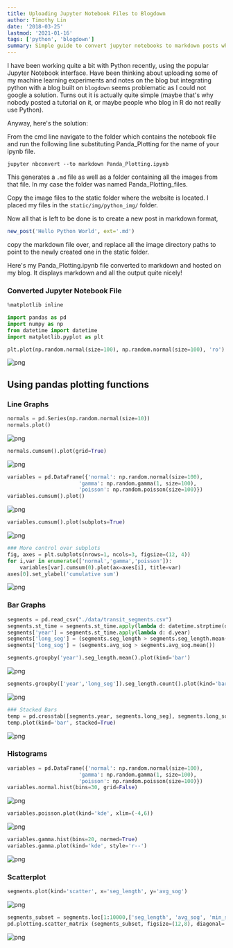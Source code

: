 ```yaml
---
title: Uploading Jupyter Notebook Files to Blogdown
author: Timothy Lin
date: '2018-03-25'
lastmod: '2021-01-16'
tags: ['python', 'blogdown']
summary: Simple guide to convert jupyter notebooks to markdown posts which can be published in your favourite static site generator
---
```


I have been working quite a bit with Python recently, using the popular Jupyter Notebook interface. Have been thinking about uploading some of my machine learning experiments and notes on the blog but integrating python with a blog built on `blogdown` seems problematic as I could not google a solution. Turns out it is actually quite simple (maybe that's why nobody posted a tutorial on it, or maybe people who blog in R do not really use Python).

Anyway, here's the solution:

From the cmd line navigate to the folder which contains the notebook file and run the following line substituting Panda_Plotting for the name of your ipynb file.

```
jupyter nbconvert --to markdown Panda_Plotting.ipynb
```

This generates a `.md` file as well as a folder containing all the images from that file. In my case the folder was named Panda_Plotting_files.

Copy the image files to the static folder where the website is located. I placed my files in the `static/img/python_img/` folder.

Now all that is left to be done is to create a new post in markdown format,

```r
new_post('Hello Python World', ext='.md')
```

copy the markdown file over, and replace all the image directory paths to point to the newly created one in the static folder.

Here's my Panda_Plotting.ipynb file converted to markdown and hosted on my blog. It displays markdown and all the output quite nicely!

### Converted Jupyter Notebook File

```python
%matplotlib inline

import pandas as pd
import numpy as np
from datetime import datetime
import matplotlib.pyplot as plt
```

```python
plt.plot(np.random.normal(size=100), np.random.normal(size=100), 'ro')
```

![png](/static/img/python_img/Panda_Plotting_1_1.png)

## Using pandas plotting functions

### Line Graphs

```python
normals = pd.Series(np.random.normal(size=10))
normals.plot()
```

![png](/static/img/python_img/Panda_Plotting_3_1.png)

```python
normals.cumsum().plot(grid=True)
```

![png](/static/img/python_img/Panda_Plotting_4_1.png)

```python
variables = pd.DataFrame({'normal': np.random.normal(size=100),
                       'gamma': np.random.gamma(1, size=100),
                       'poisson': np.random.poisson(size=100)})
variables.cumsum().plot()
```

![png](/static/img/python_img/Panda_Plotting_5_1.png)

```python
variables.cumsum().plot(subplots=True)
```

![png](/static/img/python_img/Panda_Plotting_6_1.png)

```python
### More control over subplots
fig, axes = plt.subplots(nrows=1, ncols=3, figsize=(12, 4))
for i,var in enumerate(['normal','gamma','poisson']):
    variables[var].cumsum(0).plot(ax=axes[i], title=var)
axes[0].set_ylabel('cumulative sum')
```

![png](/static/img/python_img/Panda_Plotting_7_1.png)

### Bar Graphs

```python
segments = pd.read_csv("./data/transit_segments.csv")
segments.st_time = segments.st_time.apply(lambda d: datetime.strptime(d, '%m/%d/%y %H:%M'))
segments['year'] = segments.st_time.apply(lambda d: d.year)
segments['long_seg'] = (segments.seg_length > segments.seg_length.mean())
segments['long_sog'] = (segments.avg_sog > segments.avg_sog.mean())
```

```python
segments.groupby('year').seg_length.mean().plot(kind='bar')
```

![png](/static/img/python_img/Panda_Plotting_10_1.png)

```python
segments.groupby(['year','long_seg']).seg_length.count().plot(kind='bar')
```

![png](/static/img/python_img/Panda_Plotting_11_1.png)

```python
### Stacked Bars
temp = pd.crosstab([segments.year, segments.long_seg], segments.long_sog)
temp.plot(kind='bar', stacked=True)
```

![png](/static/img/python_img/Panda_Plotting_12_1.png)

### Histograms

```python
variables = pd.DataFrame({'normal': np.random.normal(size=100),
                       'gamma': np.random.gamma(1, size=100),
                       'poisson': np.random.poisson(size=100)})
variables.normal.hist(bins=30, grid=False)
```

![png](/static/img/python_img/Panda_Plotting_14_1.png)

```python
variables.poisson.plot(kind='kde', xlim=(-4,6))
```

![png](/static/img/python_img/Panda_Plotting_15_1.png)

```python
variables.gamma.hist(bins=20, normed=True)
variables.gamma.plot(kind='kde', style='r--')
```

![png](/static/img/python_img/Panda_Plotting_16_1.png)

### Scatterplot

```python
segments.plot(kind='scatter', x='seg_length', y='avg_sog')
```

![png](/static/img/python_img/Panda_Plotting_18_1.png)

```python
segments_subset = segments.loc[1:10000,['seg_length', 'avg_sog', 'min_sog', 'max_sog']]
pd.plotting.scatter_matrix (segments_subset, figsize=(12,8), diagonal='kde')
```

![png](/static/img/python_img/Panda_Plotting_19_1.png)
